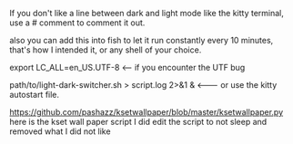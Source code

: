 If you don't like a line between dark and light mode like the kitty terminal, use a # comment to comment it out. 


also you can add this into fish to let it run constantly every 10 minutes, that's how I intended it, or any shell of your choice.

export LC_ALL=en_US.UTF-8 <-- if you encounter the UTF bug

path/to/light-dark-switcher.sh > script.log 2>&1 &   <--- or use the kitty autostart file.


https://github.com/pashazz/ksetwallpaper/blob/master/ksetwallpaper.py
here is the kset wall paper script
I did edit the script to not sleep and removed what I did not like
